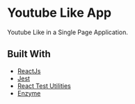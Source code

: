 # Youtube Like App

Youtube Like in a Single Page Application.

## Built With
* [ReactJs](https://reactjs.org/)
* [Jest](https://facebook.github.io/jest/)
* [React Test Utilities](https://reactjs.org/docs/test-utils.html)
* [Enzyme](https://github.com/airbnb/enzyme)
